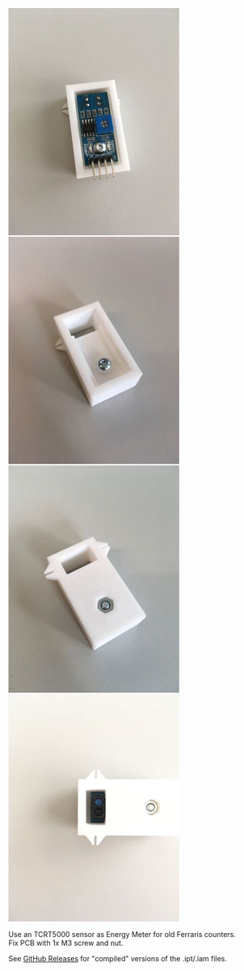 [![](docs/IMG_0530_small.jpg)](docs/IMG_0530.jpg)
[![](docs/IMG_0515_small.jpg)](docs/IMG_0515.jpg)
[![](docs/IMG_0516_small.jpg)](docs/IMG_0516.jpg)
[![](docs/IMG_0533_small.jpg)](docs/IMG_0533.jpg)

Use an TCRT5000 sensor as Energy Meter for old Ferraris counters.  
Fix PCB with 1x M3 screw and nut.

See [GitHub Releases](https://github.com/dersimn/TCRT5000-holder/releases) for "compiled" versions of the .ipt/.iam files.